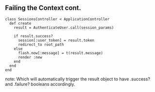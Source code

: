 ##  Failing the Context cont.

    class SessionsController < ApplicationController
      def create
        result = AuthenticateUser.call(session_params)

        if result.success?
          session[:user_token] = result.token
          redirect_to root_path
        else
          flash.now[:message] = t(result.message)
          render :new
        end
      end
    end

note:
    Which will automatically trigger the result object to have .success? and .failure? booleans accordingly.
